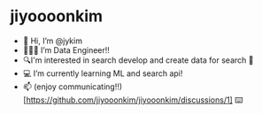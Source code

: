 # jiyoooonkim
- 👋 Hi, I’m @jykim
- 👩🏻‍💻 I’m Data Engineer!!
- 🔍I'm interested in search develop and create data for search 🔎
- 💻 I’m currently learning ML and search api!
- 📫 (enjoy communicating!!)[https://github.com/jiyooonkim/jiyooonkim/discussions/1] ⌨️

<!---
jykim9234/jykim9234 is a ✨ special ✨ repository because its `README.md` (this file) appears on your GitHub profile.
You can click the Preview link to take a look at your changes.
--->
